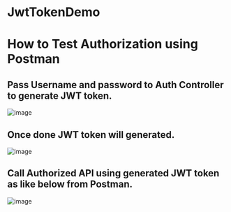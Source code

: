 # JwtTokenDemo

# How to Test Authorization using Postman

## Pass Username and password to Auth Controller to generate JWT token.

![image](https://github.com/vijayaselvam/JwtTokenDemo/assets/43405119/621b7800-c568-4d72-b516-012328a8e389)


## Once done JWT token will generated.

![image](https://github.com/vijayaselvam/JwtTokenDemo/assets/43405119/5bff1161-d3c8-407a-a4f3-ec9be72a6502)


## Call Authorized API using generated JWT token as like below from Postman.

![image](https://github.com/vijayaselvam/JwtTokenDemo/assets/43405119/c903e84a-b7da-4092-8753-2f48fc077edd)








